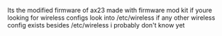 Its the modified firmware of ax23 made with firmware mod kit
if youre looking for wireless configs look into /etc/wireless
if any other wireless config exists besides /etc/wireless i probably don't know yet
